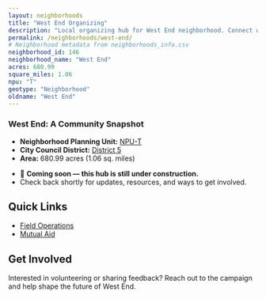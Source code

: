 ```yaml
---
layout: neighborhoods
title: "West End Organizing"
description: "Local organizing hub for West End neighborhood. Connect with field operations, mutual aid, and community organizing efforts."
permalink: /neighborhoods/west-end/
# Neighborhood metadata from neighborhoods_info.csv
neighborhood_id: 146
neighborhood_name: "West End"
acres: 680.99
square_miles: 1.06
npu: "T"
geotype: "Neighborhood"
oldname: "West End"
---
```


### **West End: A Community Snapshot**

  * **Neighborhood Planning Unit:** [NPU-T](https://www.atlantaga.gov/government/departments/city-planning/neighborhood-planning-units/neighborhood-and-npu-contacts)
  * **City Council District:** [District 5](https://citycouncil.atlantaga.gov/council-members/antonio-lewis)
  * **Area:** 680.99 acres (1.06 sq. miles)

- 🚧 **Coming soon — this hub is still under construction.**
- Check back shortly for updates, resources, and ways to get involved.

## Quick Links

- [Field Operations](./field-ops/)
- [Mutual Aid](./mutual-aid/)

## Get Involved

Interested in volunteering or sharing feedback? Reach out to the campaign and help shape the future of West End.
